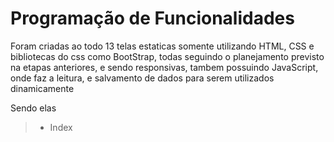 # Programação de Funcionalidades

Foram criadas ao todo 13 telas estaticas somente utilizando HTML, CSS e bibliotecas do css como BootStrap, todas seguindo o planejamento previsto na etapas anteriores, e sendo responsivas, tambem possuindo JavaScript, onde faz a leitura, e salvamento de dados para serem utilizados dinamicamente

Sendo elas
> - Index 
